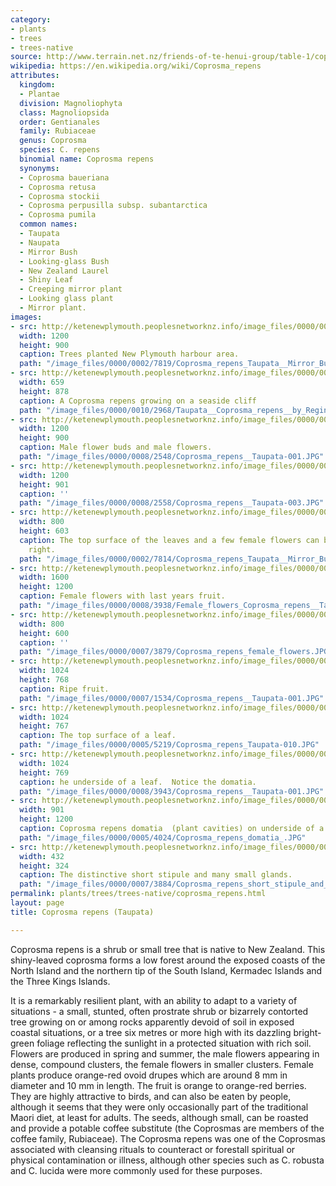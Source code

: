 ```yaml
---
category:
- plants
- trees
- trees-native
source: http://www.terrain.net.nz/friends-of-te-henui-group/table-1/coprosma-taupata-coprosma-repens.html
wikipedia: https://en.wikipedia.org/wiki/Coprosma_repens
attributes:
  kingdom:
  - Plantae
  division: Magnoliophyta
  class: Magnoliopsida
  order: Gentianales
  family: Rubiaceae
  genus: Coprosma
  species: C. repens
  binomial name: Coprosma repens
  synonyms:
  - Coprosma baueriana
  - Coprosma retusa
  - Coprosma stockii
  - Coprosma perpusilla subsp. subantarctica
  - Coprosma pumila
  common names:
  - Taupata
  - Naupata
  - Mirror Bush
  - Looking-glass Bush
  - New Zealand Laurel
  - Shiny Leaf
  - Creeping mirror plant
  - Looking glass plant
  - Mirror plant.
images:
- src: http://ketenewplymouth.peoplesnetworknz.info/image_files/0000/0002/7819/Coprosma_repens_Taupata__Mirror_Bush_naupata-008.JPG
  width: 1200
  height: 900
  caption: Trees planted New Plymouth harbour area.
  path: "/image_files/0000/0002/7819/Coprosma_repens_Taupata__Mirror_Bush_naupata-008.JPG"
- src: http://ketenewplymouth.peoplesnetworknz.info/image_files/0000/0010/2968/Taupata__Coprosma_repens__by_Regina_Baumert.jpg
  width: 659
  height: 878
  caption: A Coprosma repens growing on a seaside cliff
  path: "/image_files/0000/0010/2968/Taupata__Coprosma_repens__by_Regina_Baumert.jpg"
- src: http://ketenewplymouth.peoplesnetworknz.info/image_files/0000/0008/2548/Coprosma_repens__Taupata-001.JPG
  width: 1200
  height: 900
  caption: Male flower buds and male flowers.
  path: "/image_files/0000/0008/2548/Coprosma_repens__Taupata-001.JPG"
- src: http://ketenewplymouth.peoplesnetworknz.info/image_files/0000/0008/2558/Coprosma_repens__Taupata-003.JPG
  width: 1200
  height: 901
  caption: ''
  path: "/image_files/0000/0008/2558/Coprosma_repens__Taupata-003.JPG"
- src: http://ketenewplymouth.peoplesnetworknz.info/image_files/0000/0002/7814/Coprosma_repens_Taupata__Mirror_Bush_naupata-007.JPG
  width: 800
  height: 603
  caption: The top surface of the leaves and a few female flowers can be seen bottom
    right.
  path: "/image_files/0000/0002/7814/Coprosma_repens_Taupata__Mirror_Bush_naupata-007.JPG"
- src: http://ketenewplymouth.peoplesnetworknz.info/image_files/0000/0008/3938/Female_flowers_Coprosma_repens__Taupata.JPG
  width: 1600
  height: 1200
  caption: Female flowers with last years fruit.
  path: "/image_files/0000/0008/3938/Female_flowers_Coprosma_repens__Taupata.JPG"
- src: http://ketenewplymouth.peoplesnetworknz.info/image_files/0000/0007/3879/Coprosma_repens_female_flowers.JPG
  width: 800
  height: 600
  caption: ''
  path: "/image_files/0000/0007/3879/Coprosma_repens_female_flowers.JPG"
- src: http://ketenewplymouth.peoplesnetworknz.info/image_files/0000/0007/1534/Coprosma_repens__Taupata-001.JPG
  width: 1024
  height: 768
  caption: Ripe fruit.
  path: "/image_files/0000/0007/1534/Coprosma_repens__Taupata-001.JPG"
- src: http://ketenewplymouth.peoplesnetworknz.info/image_files/0000/0005/5219/Coprosma_repens_Taupata-010.JPG
  width: 1024
  height: 767
  caption: The top surface of a leaf.
  path: "/image_files/0000/0005/5219/Coprosma_repens_Taupata-010.JPG"
- src: http://ketenewplymouth.peoplesnetworknz.info/image_files/0000/0008/3943/Coprosma_repens__Taupata-001.JPG
  width: 1024
  height: 769
  caption: he underside of a leaf.  Notice the domatia.
  path: "/image_files/0000/0008/3943/Coprosma_repens__Taupata-001.JPG"
- src: http://ketenewplymouth.peoplesnetworknz.info/image_files/0000/0005/4024/Coprosma_repens_domatia_.JPG
  width: 901
  height: 1200
  caption: Coprosma repens domatia  (plant cavities) on underside of a leaf.
  path: "/image_files/0000/0005/4024/Coprosma_repens_domatia_.JPG"
- src: http://ketenewplymouth.peoplesnetworknz.info/image_files/0000/0007/3884/Coprosma_repens_short_stipule_and_small_glands.JPG
  width: 432
  height: 324
  caption: The distinctive short stipule and many small glands.
  path: "/image_files/0000/0007/3884/Coprosma_repens_short_stipule_and_small_glands.JPG"
permalink: plants/trees/trees-native/coprosma_repens.html
layout: page
title: Coprosma repens (Taupata)

---
```

Coprosma repens is a shrub or small tree that is native to New Zealand. This shiny-leaved coprosma forms a low forest around the exposed coasts of the North Island and the northern tip of the South Island, Kermadec Islands and the Three Kings Islands. 

It is a remarkably resilient plant, with an ability to adapt to a variety of situations - a small, stunted, often prostrate shrub or bizarrely contorted tree growing on or among rocks apparently devoid of soil in exposed coastal situations, or a tree six metres or more high with its dazzling bright-green foliage reflecting the sunlight in a protected situation with rich soil.
Flowers are produced in spring and summer, the male flowers appearing in dense, compound clusters, the female flowers in smaller clusters. Female plants produce orange-red ovoid drupes which are around 8 mm in diameter and 10 mm in length.
The fruit is orange to orange-red berries. They are highly attractive to birds, and can also be eaten by people, although it seems that they were only occasionally part of the traditional Maori diet, at least for adults. 
The seeds, although small, can be roasted and provide a potable coffee substitute (the Coprosmas are members of the coffee family, Rubiaceae).
The Coprosma repens was one of the Coprosmas associated with cleansing rituals to counteract or forestall spiritual or physical contamination or illness, although other species such as C. robusta and C. lucida were more commonly used for these purposes.
